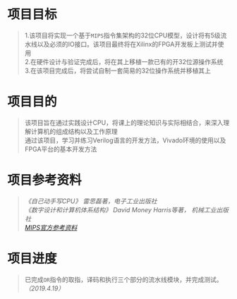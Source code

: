 # **项目目标**
>1.该项目将实现一个基于`MIPS`指令集架构的32位CPU模型，设计将有5级流水线以及必须的IO接口。该项目最终将在Xilinx的FPGA开发板上测试并使用  
>2.在硬件设计与验证完成后，将在其上移植一款已有的开32位源操作系统  
>3.在该项目完成后，将尝试自制一套简易的32位操作系统并移植其上  
# **项目目的**
>该项目旨在通过实践设计CPU，将课上的理论知识与实际相结合，来深入理解计算机的组成结构以及工作原理  
>通过该项目，学习并练习Verilog语言的开发方法，Vivado环境的使用以及FPGA平台的基本开发方法 
# **项目参考资料**
>*《自己动手写CPU》 雷思磊著，电子工业出版社*  
>*《数字设计和计算机体系结构》 David Money Harris等著， 机械工业出版社*  
>*[MIPS官方参考资料](https://www.mips.com/products/architectures/mips32-2/)*  
# **项目进度**
>已完成`OR`指令的取指，译码和执行三个部分的流水线模块，并完成测试。*（2019.4.19）*  